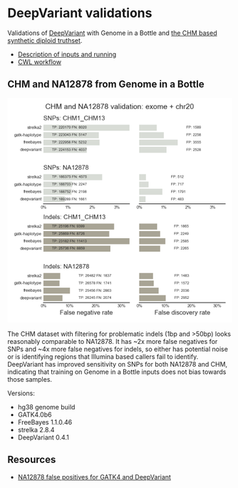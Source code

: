# DeepVariant validations

Validations of [DeepVariant](https://github.com/google/deepvariant) with Genome
in a Bottle and [the CHM based synthetic diploid truthset](https://gatkforums.broadinstitute.org/gatk/discussion/10912/what-is-truth-or-how-an-accident-of-nature-can-illuminate-our-path).

- [Description of inputs and running](https://github.com/bcbio/bcbio_validation_workflows#synthetic-diploid-chm-and-genome-in-a-bottle)
- [CWL workflow](https://github.com/bcbio/bcbio_validation_workflows/tree/master/giab-chm)

## CHM and NA12878 from Genome in a Bottle

![giab-chm](giab-chm/grading-summary-combined.png)

The CHM dataset with filtering for problematic indels (1bp and >50bp) looks
reasonably comparable to NA12878. It has ~2x more false negatives for SNPs and
~4x more false negatives for indels, so either has potential noise or is
identifying regions that Illumina based callers fail to identify.
DeepVariant has improved sensitivity on SNPs for both NA12878 and CHM,
indicating that training on Genome in a Bottle inputs does not bias towards
those samples.

Versions:
- hg38 genome build
- GATK4.0b6
- FreeBayes 1.1.0.46
- strelka 2.8.4
- DeepVariant 0.4.1

## Resources

- [NA12878 false positives for GATK4 and DeepVariant](https://s3.amazonaws.com/chapmanb/validation/giab-chm/NA12878-gatk4-dp-fps.tar.gz) 
